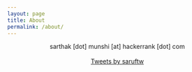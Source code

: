 ```yaml
---
layout: page
title: About
permalink: /about/
---
```


<p align="center">
	sarthak  [dot]  munshi  [at]  hackerrank  [dot]  com
	<br />
	<br />
	<a class="twitter-timeline" href="https://twitter.com/saruftw?ref_src=twsrc%5Etfw">Tweets by saruftw</a> <script async src="https://platform.twitter.com/widgets.js" charset="utf-8"></script>
</p>


